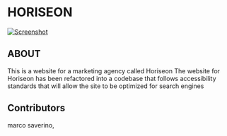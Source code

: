 
# HORISEON 

[![Screenshot](/Challenge1-Screenshot.PNG)](https://github.com/MarcoSaverino/Challenge-1/index.html)


## ABOUT
This is a website for a marketing agency called Horiseon
The website for Horiseon has been refactored into a codebase that follows accessibility standards
that will allow the site to be optimized for search engines

## Contributors
marco saverino,
